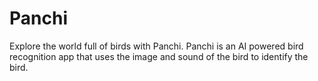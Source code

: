 # Panchi

Explore the world full of birds with Panchi.
Panchi is an AI powered bird recognition app that uses the image and sound of the bird to identify the bird.
